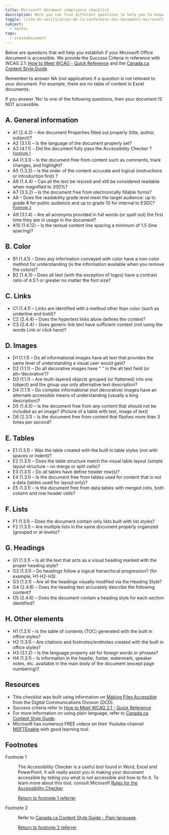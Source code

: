 ```yaml
---
title: Microsoft document compliance checklist
description: Here you can find different questions to help you to know if your Word document is accessible or not.
toggle: liste-de-verification-de-la-conformite-des-documents-microsoft
subject:
  - howTos
tags:
  - createDocument
---
```


<!-- <div class="row">
<div class="col-sm-6">
<a class="gc-dwnld-lnk" href="{{ rootPath }}docs/MSDocument_COMPLIANCE_CHECKLIST.docx" download="{{ title | stripTagsSlugify }}">
<div class="well gc-dwnld">
<div class="row">
<div class="col-xs-4">
<p><img class="img-responsive thumbnail gc-dwnld-img" src="{{ rootPath }}img/doc.png" alt="" /></p>
</div>
<div class="col-xs-8">
<p class="gc-dwnld-txt">
<span>{{ title | safe }}</span>
<span class="gc-dwnld-info">(<i class="fas fa-file-word mrg-rght-sm" aria-hidden="true"></i> <abbr title="Microsoft Word Document">Word</abbr>, 56 <abbr title="KiloByte">KB</abbr>)</span>
</p>
</div>
</div>
</div>
</a>
</div>
</div> -->

Below are questions that will help you establish if your Microsoft Office document is accessible. We provide the Success Criteria in reference with WCAG 2.1: [How to Meet WCAG - Quick Reference](http://www.w3.org/WAI/WCAG21/quickref/) and the [Canada.ca Content Style Guide](https://www.canada.ca/en/treasury-board-secretariat/services/government-communications/canada-content-style-guide.html).

Remember to answer NA (not application) if a question is not relevant to your document. For example, there are no table of content in Excel documents.

If you answer ‘No’ to one of the following questions, then your document IS NOT accessible.

## A. General information

<ul class="list-unstyled mrgn-tp-lg mrgn-lft-lg">
    <li class="mrgn-bttm-md"><span class="far fa-square mrgn-rght-md" aria-hidden="true"></span>A1 (2.4.2) &ndash; Are document Properties filled out properly (title, author, subject)?</li>
    <li class="mrgn-bttm-md"><span class="far fa-square mrgn-rght-md" aria-hidden="true"></span>A2 (3.1.1) &ndash; Is the language of the document properly set?</li>
    <li class="mrgn-bttm-md"><span class="far fa-square mrgn-rght-md" aria-hidden="true"></span>A3 (4.1.1) &ndash; Did the document fully pass the Accessibility Checker ?<sup id="fn1-rf"><a class="fn-lnk" href="#fn1"><span class="wb-inv">Footnote </span>1</a></sup></li>
    <li class="mrgn-bttm-md"><span class="far fa-square mrgn-rght-md" aria-hidden="true"></span>A4 (1.3.1) &ndash; Is the document free from content such as comments, track changes, and highlight?</li> <li class="mrgn-bttm-md"><span class="far fa-square mrgn-rght-md" aria-hidden="true"></span>A5     (1.3.2) &ndash; Is the order of the content accurate and logical (instructions or introduction first) ?</li>
    <li class="mrgn-bttm-md"><span class="far fa-square mrgn-rght-md" aria-hidden="true"></span>A6 (1.4.4) &ndash; Can all the text be resized and still be considered readable when magnified to 200%?</li>
    <li class="mrgn-bttm-md"><span class="far fa-square mrgn-rght-md" aria-hidden="true"></span>A7 (3.3.2) &ndash; Is the document free from electronically fillable forms?</li>
    <li class="mrgn-bttm-md"><span class="far fa-square mrgn-rght-md" aria-hidden="true"></span>A8 &ndash; Does the readability grade level meet the target audience: up to grade 8 for public audience and up to grade 10 for internal to ESDC?  <sup id="fn2-rf"><a class="fn-lnk" href="#fn2"><span class="wb-inv">Footnote </span>2</a></sup></li>
    <li class="mrgn-bttm-md"><span class="far fa-square mrgn-rght-md" aria-hidden="true"></span>A9 (3.1.4) &ndash; Are all acronyms provided in full words (or spell out) the first time they are in usage in the document?</li>
    <li class="mrgn-bttm-md"><span class="far fa-square mrgn-rght-md" aria-hidden="true"></span>A10 (1.4.12) &ndash; Is the textual content line spacing a minimum of 1.5 (line spacing)?</li>
</ul>

## B. Color

<ul class="list-unstyled mrgn-tp-lg mrgn-lft-lg">
    <li class="mrgn-bttm-md"><span class="far fa-square mrgn-rght-md" aria-hidden="true"></span> B1 (1.4.1) &ndash; Does any information conveyed with color have a non-color method for understanding (is the information available when you remove the colors)?</li>
    <li class="mrgn-bttm-md"><span class="far fa-square mrgn-rght-md" aria-hidden="true"></span> B2 (1.4.3) &ndash; Does all text (with the exception of logos) have a contrast ratio of 4.5:1 or greater no matter the font size?</li>
</ul>

## C. Links

<ul class="list-unstyled mrgn-tp-lg mrgn-lft-lg">
    <li class="mrgn-bttm-md"><span class="far fa-square mrgn-rght-md" aria-hidden="true"></span>C1 (1.4.1) &ndash; Links are identified with a method other than color (such as underline and bold)?</li>
    <li class="mrgn-bttm-md"><span class="far fa-square mrgn-rght-md" aria-hidden="true"></span>C2 (2.4.4) &ndash; Does the hypertext links alone defines the context? </li>
    <li class="mrgn-bttm-md"><span class="far fa-square mrgn-rght-md" aria-hidden="true"></span>C3 (2.4.4) &ndash; Does generic link text have sufficient context (not using the words Link or click here)?</li>
</ul>

## D. Images

<ul class="list-unstyled mrgn-tp-lg mrgn-lft-lg">
    <li class="mrgn-bttm-md"><span class="far fa-square mrgn-rght-md" aria-hidden="true"></span>D1 (1.1.1) &ndash; Do all informational images have alt text that provides the same level of understanding a visual user would gain?</li>
    <li class="mrgn-bttm-md"><span class="far fa-square mrgn-rght-md" aria-hidden="true"></span>D2 (1.1.1) &ndash; Do all decorative images have “ “ in the alt text field (or alt=’decorative’)?</li>
    <li class="mrgn-bttm-md"><span class="far fa-square mrgn-rght-md" aria-hidden="true"></span>D3 (1.1.1) &ndash; Are multi-layered objects grouped (or flattened) into one (object) and the group use only alternative text description?</li>
    <li class="mrgn-bttm-md"><span class="far fa-square mrgn-rght-md" aria-hidden="true"></span>D4 (1.1.1) &ndash; Do complex informational (not decorative) images have an alternate accessible means of understanding (usually a long description)?</li>
    <li class="mrgn-bttm-md"><span class="far fa-square mrgn-rght-md" aria-hidden="true"></span>D5 (1.4.5) &ndash; Is the document free from any content that should not be included as an image? (Picture of a table with text, image of text)</li>
    <li class="mrgn-bttm-md"><span class="far fa-square mrgn-rght-md" aria-hidden="true"></span>D6 (2.3.1) &ndash; Is the document free from content that flashes more than 3 times per second?</li>
</ul>

## E. Tables

<ul class="list-unstyled mrgn-tp-lg mrgn-lft-lg">
    <li class="mrgn-bttm-md"><span class="far fa-square mrgn-rght-md" aria-hidden="true"></span>E1 (1.3.1) &ndash; Was the table created with the built in table styles (not with spaces or indent)?</li>
    <li class="mrgn-bttm-md"><span class="far fa-square mrgn-rght-md" aria-hidden="true"></span>E2 (1.3.1) &ndash; Does the table structure match the visual table layout (simple layout structure – no merge or split cells)?</li>
    <li class="mrgn-bttm-md"><span class="far fa-square mrgn-rght-md" aria-hidden="true"></span>E3 (1.3.1) &ndash; Do all tables have define header row(s)?</li>
    <li class="mrgn-bttm-md"><span class="far fa-square mrgn-rght-md" aria-hidden="true"></span>E4 (1.3.1) &ndash; Is the document free from tables used for content that is not a data (tables used for layout only)?</li>
    <li class="mrgn-bttm-md"><span class="far fa-square mrgn-rght-md" aria-hidden="true"></span>E5 (1.3.1) &ndash; Is the document free from data tables with merged cells, both column and row header cells?</li>
</ul>

## F. Lists

<ul class="list-unstyled mrgn-tp-lg mrgn-lft-lg">
    <li class="mrgn-bttm-md"><span class="far fa-square mrgn-rght-md" aria-hidden="true"></span>F1 (1.3.1) &ndash; Does the document contain only lists built with list styles?</li>
    <li class="mrgn-bttm-md"><span class="far fa-square mrgn-rght-md" aria-hidden="true"></span>F2 (1.3.1) &ndash; Are multiple lists in the same document properly organized (grouped or at levels)?</li>
</ul>

## G. Headings

<ul class="list-unstyled mrgn-tp-lg mrgn-lft-lg">
    <li class="mrgn-bttm-md"><span class="far fa-square mrgn-rght-md" aria-hidden="true"></span>G1 (1.3.1) &ndash; Is all the text that acts as a visual heading marked with the proper heading style?</li>
    <li class="mrgn-bttm-md"><span class="far fa-square mrgn-rght-md" aria-hidden="true"></span>G2 (1.3.1) &ndash; Do headings follow a logical hierarchical progression? (for example, H1-H2-H3)</li>
    <li class="mrgn-bttm-md"><span class="far fa-square mrgn-rght-md" aria-hidden="true"></span>G3 (1.3.1) &ndash; Are all the headings visually modified via the Heading Style?</li>
    <li class="mrgn-bttm-md"><span class="far fa-square mrgn-rght-md" aria-hidden="true"></span>G4 (2.4.6) &ndash; Does the heading text accurately describe the following content?</li>
    <li class="mrgn-bttm-md"><span class="far fa-square mrgn-rght-md" aria-hidden="true"></span>G5 (2.4.6) &ndash; Does the document contain a heading style for each section identified?</li>
</ul>

## H. Other elements

<ul class="list-unstyled mrgn-tp-lg mrgn-lft-lg">
    <li class="mrgn-bttm-md"><span class="far fa-square mrgn-rght-md" aria-hidden="true"></span>H1 (1.3.1) &ndash; Is the table of contents (<abbr>TOC</abbr>) generated with the built in office styles? </li>
    <li class="mrgn-bttm-md"><span class="far fa-square mrgn-rght-md" aria-hidden="true"></span>H2 (1.3.1) &ndash; Are citations and footnotes/endnotes created with the built in office styles?</li>
    <li class="mrgn-bttm-md"><span class="far fa-square mrgn-rght-md" aria-hidden="true"></span>H3 (3.1.2) &ndash; Is the language properly set for foreign words or phrases?</li>
    <li class="mrgn-bttm-md"><span class="far fa-square mrgn-rght-md" aria-hidden="true"></span>H4 (1.3.1) &ndash; Is information in the header, footer, watermark, speaker notes, etc. available in the main body of the document (except page numbering)?</li>
</ul>

## Resources

- This checklist was built using information on [Making Files Accessible](https://www.hhs.gov/web/section-508/accessibility-checklists/index.html) from the Digital Communications Division (<abbr>DCD</abbr>).
- Success criteria refer to [How to Meet WCAG 2.1 - Quick Reference](http://www.w3.org/WAI/WCAG21/quickref/)
- For more information on using plain language, refer to [Canada.ca Content Style Guide](https://www.canada.ca/en/treasury-board-secretariat/services/government-communications/canada-content-style-guide.html).
- Microsoft has numerous FREE videos on their Youtube channel [MSFTEnable](https://www.youtube.com/user/MSFTEnable) with good learning tool.

<aside class="wb-fnote" role="note">
    <h2 id="fn">Footnotes</h2>
    <dl>
        <dt>Footnote 1</dt>
        <dd id="fn1">
            <p>The Accessibility Checker is a useful tool found in Word, Excel and PowerPoint. It will really assist you in making your document accessible by telling you what is not accessible and how to fix it. To learn more about this tool, consult Microsoft <a href="https://support.office.com/en-en/article/r%C3%A8gles-pour-le-v%C3%A9rificateur-d-accessibilit%C3%A9-651e08f2-0fc3-4e10-aaca-74b4a67101c1">Rules  for the Accessibility Checker</a>.</p>
            <p class="fn-rtn"><a href="#fn1-rf"><span class="wb-inv">Return to footnote </span>1<span class="wb-inv"> referrer</span></a></p>
        </dd>
        <dt>Footnote 2</dt>
        <dd id="fn2">
            <p>Refer to <a href="https://www.canada.ca/en/treasury-board-secretariat/services/government-communications/canada-content-style-guide.html#toc6">Canada.ca Content Style Guide - Plain language</a>.</p>
            <p class="fn-rtn"><a href="#fn2-rf"><span class="wb-inv">Return to footnote </span>2<span class="wb-inv"> referrer</span></a></p>
        </dd>
    </dl>
</aside>

